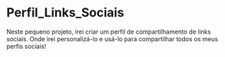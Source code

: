 # Perfil_Links_Sociais
Neste pequeno projeto, irei criar um perfil de compartilhamento de links sociais. Onde irei personalizá-lo e usá-lo para compartilhar todos os meus perfis sociais!
